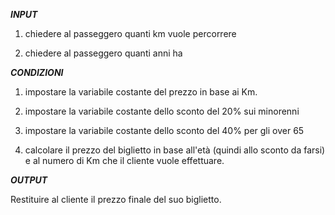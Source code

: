 ***INPUT***

1. chiedere al passeggero quanti km vuole percorrere

2. chiedere al passeggero quanti anni ha

***CONDIZIONI***

1. impostare la variabile costante del prezzo in base ai Km.

2. impostare la variabile costante dello sconto del 20% sui minorenni

3. impostare la variabile costante dello sconto del 40% per gli over 65

4. calcolare il prezzo del biglietto in base all'età (quindi allo sconto da farsi) e al numero di Km che il cliente vuole effettuare.

***OUTPUT***

Restituire al cliente il prezzo finale del suo biglietto.